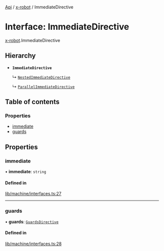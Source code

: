 [Api](../README.md) / [x-robot](../modules/x_robot.md) / ImmediateDirective

# Interface: ImmediateDirective

[x-robot](../modules/x_robot.md).ImmediateDirective

## Hierarchy

- **`ImmediateDirective`**

  ↳ [`NestedImmediateDirective`](x_robot.NestedImmediateDirective.md)

  ↳ [`ParallelImmediateDirective`](x_robot.ParallelImmediateDirective.md)

## Table of contents

### Properties

- [immediate](x_robot.ImmediateDirective.md#immediate)
- [guards](x_robot.ImmediateDirective.md#guards)

## Properties

### immediate

• **immediate**: `string`

#### Defined in

[lib/machine/interfaces.ts:27](https://github.com/Masquerade-Circus/x-robot/blob/5edbfcd/lib/machine/interfaces.ts#L27)

___

### guards

• **guards**: [`GuardsDirective`](x_robot.GuardsDirective.md)

#### Defined in

[lib/machine/interfaces.ts:28](https://github.com/Masquerade-Circus/x-robot/blob/5edbfcd/lib/machine/interfaces.ts#L28)
